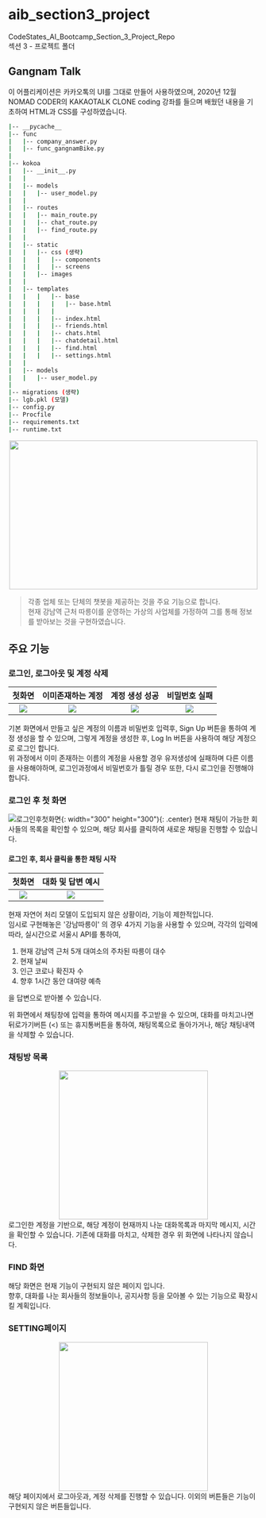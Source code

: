 # aib_section3_project
CodeStates_AI_Bootcamp_Section_3_Project_Repo  
섹션 3 - 프로젝트 폴더
## Gangnam Talk 
이 어플리케이션은 카카오톡의 UI를 그대로 만들어 사용하였으며, 2020년 12월 NOMAD CODER의 KAKAOTALK CLONE coding 강좌를 들으며 배웠던 내용을 기초하여 HTML과 CSS를 구성하였습니다. 

```bash
|-- __pycache__
|-- func
|   |-- company_answer.py
|   |-- func_gangnamBike.py
|
|-- kokoa
|   |-- __init__.py
|   |
|   |-- models
|   |   |-- user_model.py
|   |
|   |-- routes
|   |   |-- main_route.py
|   |   |-- chat_route.py
|   |   |-- find_route.py
|   |
|   |-- static
|   |   |-- css (생략)
|   |   |   |-- components
|   |   |   |-- screens
|   |   |-- images
|   |
|   |-- templates
|   |   |   |-- base
|   |   |   |   |-- base.html
|   |   |   |   
|   |   |   |-- index.html
|   |   |   |-- friends.html
|   |   |   |-- chats.html
|   |   |   |-- chatdetail.html
|   |   |   |-- find.html
|   |   |   |-- settings.html
|   |
|   |-- models
|   |   |-- user_model.py
|   
|-- migrations (생략)
|-- lgb.pkl (모델)
|-- config.py 
|-- Procfile
|-- requirements.txt
|-- runtime.txt
```

<center><img src="https://github.com/jun1116/aib_section3_project/blob/main/imagesFolder/db_scheme.png?raw=true" width="500" height="300"></center>

> 각종 업체 또는 단체의 챗봇을 제공하는 것을 주요 기능으로 합니다.  
현재 강남역 근처 따릉이를 운영하는 가상의 사업체를 가정하여 그를 통해 정보를 받아보는 것을 구현하였습니다. 

## 주요 기능
### 로그인, 로그아웃 및 계정 삭제

첫화면 | 이미존재하는 계정|계정 생성 성공 | 비밀번호 실패
:---:|:---:|:---:|:---:
![](https://github.com/jun1116/aib_section3_project/blob/main/imagesFolder/%E1%84%89%E1%85%B3%E1%84%8F%E1%85%B3%E1%84%85%E1%85%B5%E1%86%AB%E1%84%89%E1%85%A3%E1%86%BA%202021-03-31%20%E1%84%8B%E1%85%A9%E1%84%8C%E1%85%A5%E1%86%AB%201.31.26.png?raw=true)|![](https://github.com/jun1116/aib_section3_project/blob/main/imagesFolder/login_1_%EC%9D%B4%EB%AF%B8%EC%A1%B4%EC%9E%AC%ED%95%98%EB%8A%94%EA%B3%84%EC%A0%95.png?raw=true) | ![](https://github.com/jun1116/aib_section3_project/blob/main/imagesFolder/login_2_%EA%B3%84%EC%A0%95%EC%83%9D%EC%84%B1%EC%84%B1%EA%B3%B5.png) | ![](https://github.com/jun1116/aib_section3_project/blob/main/imagesFolder/login_3_%EB%B9%84%EB%B0%80%EB%B2%88%ED%98%B8%EC%8B%A4%ED%8C%A8.png)

기본 화면에서 만들고 싶은 계정의 이름과 비밀번호 입력후, Sign Up 버튼을 통하여 계정 생성을 할 수 있으며, 그렇게 계정을 생성한 후, Log In 버튼을 사용하여 해당 계정으로 로그인 합니다.   
위 과정에서 이미 존재하는 이름의 계정을 사용할 경우 유저생성에 실패하며 다른 이름을 사용해야하며, 로그인과정에서 비밀번호가 틀릴 경우 또한, 다시 로그인을 진행해야합니다.

### 로그인 후 첫 화면
![로그인후첫화면](https://github.com/jun1116/aib_section3_project/blob/main/imagesFolder/comp_1_%EB%A1%9C%EA%B7%B8%EC%9D%B8%ED%9B%84%EC%B2%AB%ED%99%94%EB%A9%B4.png){: width="300" height="300"){: .center}
현재 채팅이 가능한 회사들의 목록을 확인할 수 있으며, 해당 회사를 클릭하여 새로운 채팅을 진행할 수 있습니다.

#### 로그인 후, 회사 클릭을 통한 채팅 시작
첫화면 | 대화 및 답변 예시
:---:|:---:
![](https://github.com/jun1116/aib_section3_project/blob/main/imagesFolder/chatdetail_1_%EA%B0%95%EB%82%A8%EB%94%B0%EB%A6%891.png) | ![](https://github.com/jun1116/aib_section3_project/blob/main/imagesFolder/chatdetail_1_%EA%B0%95%EB%82%A8%EB%94%B0%EB%A6%891.png)

현재 자연어 처리 모델이 도입되지 않은 상황이라, 기능이 제한적입니다.   
임시로 구현해놓은 '강남따릉이' 의 경우 4가지 기능을 사용할 수 있으며, 각각의 입력에 따라, 실시간으로 서울시 API를 통하여, 
1. 현재 강남역 근처 5개 대여소의 주차된 따릉이 대수
2. 현재 날씨
3. 인근 코로나 확진자 수
4. 향후 1시간 동안 대여량 예측  

을 답변으로 받아볼 수 있습니다.  

위 화면에서 채팅창에 입력을 통하여 메시지를 주고받을 수 있으며, 대화를 마치고나면 뒤로가기버튼 (<) 또는 휴지통버튼을 통하여, 채팅목록으로 돌아가거나, 해당 채팅내역을 삭제할 수 있습니다. 

### 채팅방 목록
<center><img src="https://github.com/jun1116/aib_section3_project/blob/main/imagesFolder/chats_1_%EC%B1%84%ED%8C%85%EB%B0%A9%EB%AA%A9%EB%A1%9D.png" width="300" height="300"></center>
로그인한 계정을 기반으로, 해당 계정이 현재까지 나눈 대화목록과 마지막 메시지, 시간을 확인할 수 있습니다.  
기존에 대화를 마치고, 삭제한 경우 위 화면에 나타나지 않습니다.

### FIND 화면
해당 화면은 현재 기능이 구현되지 않은 페이지 입니다.   
향후, 대화를 나눈 회사들의 정보들이나, 공지사항 등을 모아볼 수 있는 기능으로 확장시킬 계획입니다. 

### SETTING페이지
<center><img src="https://github.com/jun1116/aib_section3_project/blob/main/imagesFolder/setting_1_.png" width="300" height="300"></center>
해당 페이지에서 로그아웃과, 계정 삭제를 진행할 수 있습니다. 
이외의 버튼들은 기능이 구현되지 않은 버튼들입니다.
